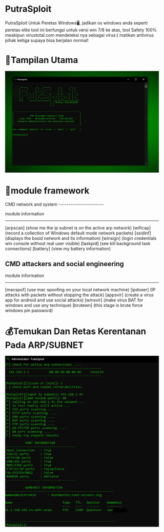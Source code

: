 # PutraSploit
PutraSploit Untuk Peretas Windows🖥️, jadikan os windows anda seperti peretas elite
tool ini berfungsi untuk versi win 7/8 ke atas, tool Safety 100% meskipun virustotal.com mendeteksi nya sebagai virus:(
matikan antivirus pihak ketiga supaya bisa berjalan normal!

<h1>📸Tampilan Utama</h1>
<p>
 <img src="putrasploit.PNG">
</p>
<h1>🦅module framework</h1>
<p>
CMD network and system
-----------------------

 module                     information
--------  ---------------------------------------------------
[arpscan] (show me the ip subnet is on the active arp network)
[wificap] (record a collection of Windows default mode network packets)
[ssidinf] (displays the bssid network and its information)
[winsign] (login credentials win console without real user visible)
[taskpid] (see kill background task connections)
[battery] (view my battery information)


CMD attackers and social engineering
-------------------------------------

 module                     information
--------  ---------------------------------------------------
[macspof] (use mac spoofing on your local network machine)
[ipdoser] (IP attacks with packets without stopping the attack)
[appsvir] (create a virus app for android and use social attacks)
[winsvir] (make virus BAT for windows and use any technique)
[brutewn] (this stage is brute force windows pin password)
</p>
<h1>💰Temukan Dan Retas Kerentanan Pada ARP/SUBNET</h1>
<p>
 <img src="snif4.PNG">
</p>
<h2></h2>
